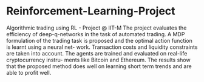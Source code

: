 # Reinforcement-Learning-Project
Algorithmic trading using RL - Project @ IIT-M
The project evaluates the efficiency of deep-q-networks in
the task of automated trading. A MDP formulation of the trading task
is proposed and the optimal action function is learnt using a neural net-
work. Transaction costs and liquidity constraints are taken into account.
The agents are trained and evaluated on real-life cryptocurrency instru-
ments like Bitcoin and Ethereum. The results show that the proposed
method does well on learning short term trends and are able to profit
well.
